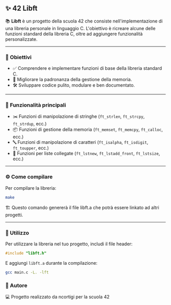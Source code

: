 ## ✨ 42 Libft

📚 **Libft** è un progetto della scuola 42 che consiste nell'implementazione di una libreria personale in linguaggio C. L'obiettivo è ricreare alcune delle funzioni standard della libreria C, oltre ad aggiungere funzionalità personalizzate.

---

### 🎯 Obiettivi

- ✅ Comprendere e implementare funzioni di base della libreria standard C.
- 🧠 Migliorare la padronanza della gestione della memoria.
- 🛠️ Sviluppare codice pulito, modulare e ben documentato.

---

### 🔑 Funzionalità principali

- ✂️ Funzioni di manipolazione di stringhe (`ft_strlen`, `ft_strcpy`, `ft_strdup`, ecc.)
- 📦 Funzioni di gestione della memoria (`ft_memset`, `ft_memcpy`, `ft_calloc`, ecc.)
- 🔤 Funzioni di manipolazione di caratteri (`ft_isalpha`, `ft_isdigit`, `ft_toupper`, ecc.)
- 🔗 Funzioni per liste collegate (`ft_lstnew`, `ft_lstadd_front`, `ft_lstsize`, ecc.)

---

### ⚙️ Come compilare

Per compilare la libreria:

```bash
make
```

🏗️ Questo comando genererà il file libft.a che potrà essere linkato ad altri progetti.

---

### 🚀 Utilizzo

Per utilizzare la libreria nel tuo progetto, includi il file header:

```c
#include "libft.h"
```

E aggiungi `libft.a` durante la compilazione:

```bash
gcc main.c -L. -lft
```

### 👤 Autore

💻 Progetto realizzato da ncortigi per la scuola 42
